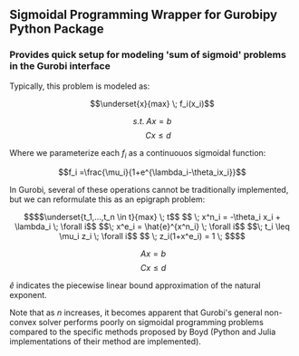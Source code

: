 ## Sigmoidal Programming Wrapper for Gurobipy Python Package

### Provides quick setup for modeling 'sum of sigmoid' problems in the Gurobi interface

Typically, this problem is modeled as:

$$\underset{x}{max} \; f_i(x_i)$$

$$s.t. \; Ax = b$$
$$\;\;\;\;\;\; Cx \leq d$$

Where we parameterize each $f_i$ as a continuouos sigmoidal function:

$$f_i =\frac{\mu_i}{1+e^{\lambda_i-\theta_ix_i}}$$

In Gurobi, several of these operations cannot be traditionally implemented, but we can reformulate this as an epigraph problem:
```math
$$\underset{t_1,...,t_n \in t}{max} \; t$$

$$ \; x^n_i = -\theta_i x_i + \lambda_i \; \forall i$$
$$\; x^e_i = \hat{e}^{x^n_i} \; \forall i$$
$$\; t_i \leq \mu_i z_i \; \forall i$$
$$ \; z_i(1+x^e_i) = 1 \;  $$
```

$$\; Ax = b$$
$$\; Cx \leq d$$

$\hat{e}$ indicates the piecewise linear bound approximation of the natural exponent.

Note that as $n$ increases, it becomes apparent that Gurobi's general non-convex solver performs poorly on sigmoidal programming problems compared to the specific methods proposed by Boyd (Python and Julia implementations of their method are implemented).
